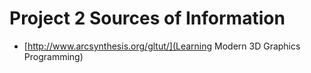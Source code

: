 Project 2 Sources of Information
================================

- [http://www.arcsynthesis.org/gltut/](Learning Modern 3D Graphics Programming)
